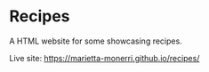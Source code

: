 # Recipes

A HTML website for some showcasing recipes.

Live site: https://marietta-monerri.github.io/recipes/
